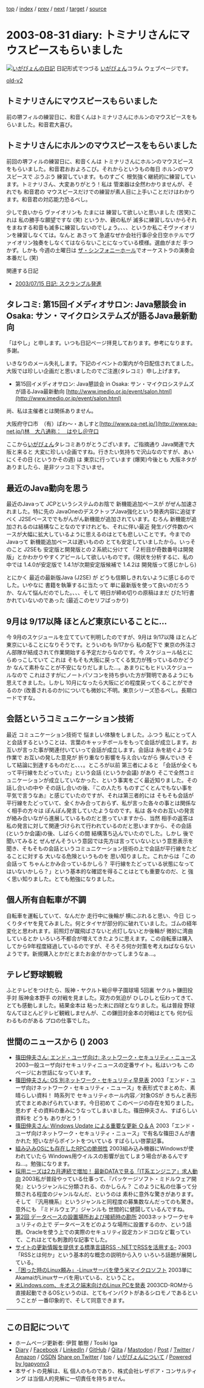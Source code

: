 [top](../index.html) 
 / [index](index.html) 
 / [prev](ig030827.html) 
 / [next](ig030901.html) 
 / [target](https://www.igapyon.jp/igapyon/diary/2003/ig030831.html) 
 / [source](https://github.com/igapyon/diary/blob/master/2003/ig030831.src.md) 

2003-08-31 diary: トミナリさんにマウスピースもらいました
=====================================================================================================
[![いがぴょんの日記](https://www.igapyon.jp/igapyon/diary/images/iga202308_64.jpg "いがぴょん")](https://www.igapyon.jp/igapyon/diary/memo/memoigapyon.html) 日記形式でつづる [いがぴょん](https://www.igapyon.jp/igapyon/diary/memo/memoigapyon.html)コラム ウェブページです。

[old-v2](ig030831-orig.html)

## トミナリさんにマウスピースもらいました

前の堺フィルの練習日に、和音くんはトミナリさんにホルンのマウスピースをもらいました。和音君大喜び。


## トミナリさんにホルンのマウスピースをもらいました

前回の堺フィルの練習日に、和音くんは トミナリさんにホルンのマウスピースをもらいました。和音君おおよろこび。それからというもの毎日 ホルンのマウスピースで ぶうぶう 練習しています。ものすごく 根気強く継続的に練習しています。トミナリさん、大変ありがとう！私は 管楽器は全然わかりませんが、それでも 和音君の マウスピースだけでの練習が素人目に上手いことだけはわかります。和音君の対応能力恐るべし。

少しで良いから ヴァイオリンも たまには 練習して欲しいと思いました (苦笑)これは 私の勝手な願望ですな (笑) というか、親の私が 滅多に練習しないからそれをまねする和音も滅多に練習しないのでしょう。、、、というか私こそヴァイオリンを練習しなくては。なんと あさって 急遽なぜか会社行事＠全日空ホテルでヴァイオリン独奏をしなくてはならないことになっている模様。選曲がまだ 手つかず。しかも 今週の土曜日は [ザ・シンフォニーホール](http://asahi.co.jp/symphony/)でオーケストラの演奏会本番だし (笑)

関連する日記

* [2003/07/15 日記: スクランブル発進](ig030715.html)

## タレコミ: 第15回イメディオサロン: Java懇談会 in Osaka: サン・マイクロシステムズが語るJava最新動向

「はやし」と申します。いつも日記ページ拝見しております。参考になります。多謝。

いきなりのメール失礼します。下記のイベントの案内が今日配信されてました。大阪では珍しい企画だと思いましたのでご注進(タレコミ）申し上げます。

* 第15回イメディオサロン: Java懇談会 in Osaka: サン・マイクロシステムズが語るJava最新動向
  [http://www.imedio.or.jp/event/salon.html](http://www.imedio.or.jp/event/salon.html)

尚、私は主催者とは関係ありません。

大阪府守口市　（有）ぱわ～・あしすと[http://www.pa-net.jp/](http://www.pa-net.jp/)林　大八通称：　はやし＠守口

ここから[いがぴょん](https://www.igapyon.jp/igapyon/diary/memo/memoigapyon.html)タレコミありがとうございます。ご指摘通り Java関連で大阪と来ると 大変に珍しい企画ですね。行きたい気持ちで沢山なのですが、あいにくその日 (というかその週) は 東京に行っています (爆笑)今後とも 大阪ネタがありましたら、是非ツッコミ下さいませ。

## 最近のJava動向を思う

最近のJavaって JCPというシステムのお陰で 新機能追加ペースが がぜん加速されました。特に先の JavaOneのデスクトップJava強化という発表内容に追従すべく J2SEベースででもがんがん新機能が追加されています。むろん 新機能が追加されるのは結構なことなのですけれども、それに伴い最近 発生バグ件数のペースが大幅に拡大しているように思えるのはとても悲しいことです。今までの
Javaって 新機能追加ペースは遅いものの とても安定していましたから。いっそのこと J2SEも 安定版と開発版との２系統に分けて 「２桁目が奇数番号は開発版」とかわかりやすくアピールして欲しいものです。(現状を分析するに、私の中では 1.4.0が安定版で
1.4.1が次期安定版候補で 1.4.2は 開発版って感じかしら)

とにかく 最近の最新版Java (J2SE) が どうも信頼しきれないように感じるのでした。いやなに 書籍を執筆するに当たって 単に最新版を使って良いのだろうか、なんて悩んだのでした。、、、そして 明日が締め切りの原稿はまだ びた1行書かれていないのであった (最近このセリフばっかり)

## 9月は 9/17以降 ほとんど東京にいることに…

今 9月のスケジュールを立てていて判明したのですが、9月は 9/17以降 ほとんど東京にいることになりそうです。とういのも 9/17から 私の配下で 東京の外注さん部隊が結成されて作業開始する予定だからなのです。今 スケジュール帖とにらめっこしていて これは そもそも大阪に戻ってくる気力が残っているのかどうか なんて素朴なことが不安になりだしました…。あまりにもヒドいスケジュールなので これはさすがにノートパソコンを持ち歩いた方が賢明であるようにも思えてきました。しかし
10月になったら大阪にどの程度戻ってくることができるのか (改善されるのか)についても微妙に不明。東京シリーズ恐るべし。長期ロードですな。

## 会話というコミュニケーション技術

最近 コミュニケーション技術で 悩ましい体験をしました。ふつう 私にとって人と会話するということは、言葉のキャッチボールをもって会話が成立します。お互いが言った事が関連付いていって会話が成立します。会話は 糸を紡ぐような作業で お互いの発した意見が 折り重なり影響を与え合いながら 弾んでいき そして結論に到達するものだと、、、。ところが以前 第三者によると 「会話が全くもって平行線をたどっていた」という会話
(というか会議) があり そこで全然コミュニケーションが成立していなかった、という事実をごく最近知りました。その話し合いの中や その話し合いの後、『この人たち ものすごくとんでもない事を平気で言うなあ』と感じていたのですが、それは第三者的には そもそも会話が平行線をたどっていて、全くかみ合っておらず、私が言った各々の事とは関係なく相手の方々は ぽんぽん発言していたようなのです。私は 各々のお互いの発言が絡み合いながら進展しているものだと思っていますから、当然 相手の返答は 私の発言に対して関連づけられて行われているのだと思いますから、その会話
(というか会議)の後、しばらくの間 結構落ち込んでいたのでした。しかし 後で 聞いてみると ぜんぜんそういう意図では先方は言っていないという意思表示を聞き、そもそもの会話というコミュニケーション技術の上で会話が平行線をたどることに対する 大いなる危険というものを 思い知りました。これからは「この会話って ちゃんとかみ合っているかしら？ 平行線をたどっている状態になってはいないかしら？」という基本的な確認を得ることはとても重要なのだ、と 強く思い知りました。とても勉強になりました。

## 個人所有自転車が不調

自転車を運転していて、なんだか 走行中に後輪が 横にぶれると思い、今日 じっくりタイヤを見てみました。何とタイヤが部分的に破れていました。ゴムの経年変化と思われます。前照灯が蹴飛ばさないと点灯しないとか後輪が 微妙に湾曲しているとか いろいろ不都合が増えてきたように思えます。この自転車は購入してから9年程度経過しているのですが、そろそろ何か対策を考えねばならないようです。新規購入とかだとまたお金がかかってしまうなぁ…。

## テレビ野球観戦

ふとテレビをつけたら、阪神・ヤクルト戦＠甲子園球場 5回裏 ヤクルト鎌田投手対 阪神金本野手 の対戦を見ました。双方の気迫が ひしひしと伝わってきて、とても感動しました。結果金本は 粘った末に四球となりました。私は普段 野球なんてほとんどテレビ観戦しませんが、この鎌田対金本の対戦はとても 何か伝わるものがある プロの仕事でした。

## 世間のニュースから () 2003

* [篠田伸夫さん: エンド・ユーザ向け: ネットワーク・セキュリティ・ニュース](http://isl.educ.fukushima-u.ac.jp/~shinoda/net-docs/enduser-security.shtml)  2003一般ユーザ向けセキュリティニュースの定番サイト。私はいつも このページにお世話になっています。
* [篠田伸夫さん: OS 別ネットワーク・セキュリティ早見表](http://isl.educ.fukushima-u.ac.jp/~shinoda/net-docs/enduser-security-table.shtml)  2003「エンド・ユーザ向けネットワーク・セキュリティ・ニュース」を表形式でまとめた、素晴らしい資料！ 時系列で セキュリティホール内容／対象OSが きちんと表形式でまとめあげられています。今日初めて このページの存在を知りました。思わず その資料の重みにうなってしまいました。篠田伸夫さん、すばらしい資料を どうも ありがとう！
* [篠田伸夫さん: Windows Update による重要な更新 Ｑ＆Ａ](http://isl.educ.fukushima-u.ac.jp/~shinoda/net-docs/windows-update-qa/)  2003「エンド・ユーザ向けネットワーク・セキュリティ・ニュース」で有名な篠田さんが書かれた 短いながらポイントをついている すばらしい啓蒙記事。
* [組み込みOSにも存在したRPCの脆弱性](http://www.zdnet.co.jp/enterprise/0308/26/epn13.html)  2003組み込み機器にWindowsが使われていたら Windows用ウイルスの影響が出てしまう場合があるんですね…。勉強になります。
* [採用ニーズは2カ月連続で増加！ 最新DATAで見る「IT系エンジニア」求人動向](http://jibun.atmarkit.co.jp/lcareer01/rensai/kyujin/kyujin08.html)  2003私が普段やっている仕事って、『パッケージソフト・ミドルウェア開発』というジャンルに分類される、のかしらん？ このように私の仕事って分類される程度のジャンルなんだ、というのは 素朴に意外な驚きがあります。そして 『汎用機系』というジャンルと同程度の募集数なんだってのも驚き。意外にも 『ミドルウェア』ジャンルも 世間的に健闘しているんですね。
* [第2回 データベースの設置場所および接続時の勘所](http://www.atmarkit.co.jp/fsecurity/rensai/dbsec02/dbsec01.html)  2003ネットワークセキュリティの上で データベースをどのような場所に設置するのか、という話題。Oracleを使う上での実際のセキュリティ設定カンドコロなど載っていて、これはとても刺激的な記事でした。
* [サイトの更新情報を提供する標準言語RSS -.NETでRSSを活用する-](http://www.atmarkit.co.jp/fdotnet/special/rss/rss_01.html)  2003「RSSとは何か」という基本的な概念の説明から入り いろいろ話題が展開している。
* [「困った時のLinux頼み」-Linuxサーバを使う米マイクロソフト](http://japan.cnet.com/news/ent/story/0,2000047623,20060667,00.htm)  2003単にAkamaiがLinuxサーバを用いている、ということ。
* [米Lindows.com、キオスク端末向けのLinux PCを発表](http://biztech.nikkeibp.co.jp/wcs/leaf/CID/onair/biztech/pc/264163)  2003CD-ROMから直接起動できるOSというのは、とてもインパクトがあるシロモノであるということが 一番印象的で、そして同意できます。


----------------------------------------------------------------------------------------------------

## この日記について

* ホームページ更新者: 伊賀 敏樹 / Tosiki Iga
* [Diary](https://www.igapyon.jp/igapyon/diary/) / [Facebook](https://www.facebook.com/igapyon) / [LinkedIn](https://www.linkedin.com/in/toshikiiga) / [GitHub](https://github.com/igapyon) / [Qiita](https://qiita.com/igapyon) / [Mastodon](https://social.vivaldi.net/@igapyon) / [Post](https://post.news/igapyon) / [Twitter](https://twitter.com/ToshikiIga) / [Amazon](https://www.amazon.co.jp/%E4%BC%8A%E8%B3%80-%E6%95%8F%E6%A8%B9/e/B004LTQWCQ) / [OSDN](https://ja.osdn.net/users/iga/)
[Share on Twitter](https://twitter.com/intent/tweet?hashtags=igapyon%2Cdiary%2C%E3%81%84%E3%81%8C%E3%81%B4%E3%82%87%E3%82%93&text=%E3%83%88%E3%83%9F%E3%83%8A%E3%83%AA%E3%81%95%E3%82%93%E3%81%AB%E3%83%9E%E3%82%A6%E3%82%B9%E3%83%94%E3%83%BC%E3%82%B9%E3%82%82%E3%82%89%E3%81%84%E3%81%BE%E3%81%97%E3%81%9F&url=https%3A%2F%2Fwww.igapyon.jp%2Figapyon%2Fdiary%2F2003%2Fig030831.html) / [top](../index.html) / [いがぴょんについて](https://www.igapyon.jp/igapyon/diary/memo/memoigapyon.html) / [Powered by Igapyonv3](https://github.com/igapyon/igapyonv3)
* 本サイトの見解は、私 個人のものであり、株式会社レザボア・コンサルティング は当個人的見解に一切責任を持ちません。 
